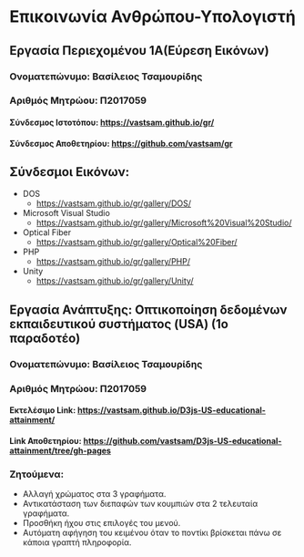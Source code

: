 # Επικοινωνία Ανθρώπου-Υπολογιστή
## Εργασία Περιεχομένου 1Α(Εύρεση Εικόνων)
### Ονοματεπώνυμο: Βασίλειος Τσαμουρίδης
### Αριθμός Μητρώου: Π2017059
#### Σύνδεσμος Ιστοτόπου: https://vastsam.github.io/gr/
#### Σύνδεσμος Αποθετηρίου: https://github.com/vastsam/gr
## Σύνδεσμοι Εικόνων:
* DOS 
   * https://vastsam.github.io/gr/gallery/DOS/
* Microsoft Visual Studio
   * https://vastsam.github.io/gr/gallery/Microsoft%20Visual%20Studio/
* Optical Fiber
   * https://vastsam.github.io/gr/gallery/Optical%20Fiber/
* PHP 
   * https://vastsam.github.io/gr/gallery/PHP/
* Unity
   * https://vastsam.github.io/gr/gallery/Unity/

## Εργασία Ανάπτυξης: Οπτικοποίηση δεδομένων εκπαιδευτικού συστήματος (USA) (1ο παραδοτέο)
### Ονοματεπώνυμο: Βασίλειος Τσαμουρίδης
### Αριθμός Μητρώου: Π2017059
#### Εκτελέσιμο Link: https://vastsam.github.io/D3js-US-educational-attainment/
#### Link Αποθετηρίου: https://github.com/vastsam/D3js-US-educational-attainment/tree/gh-pages
### Ζητούμενα: 
* Αλλαγή χρώματος στα 3 γραφήματα.
* Αντικατάσταση των διεπαφών των κουμπιών στα 2 τελευταία γραφήματα.
* Προσθήκη ήχου στις επιλογές του μενού.
* Αυτόματη αφήγηση του κειμένου όταν το ποντίκι βρίσκεται πάνω σε κάποια γραπτή πληροφορία.
